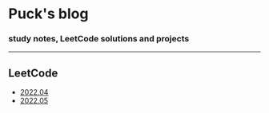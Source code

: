 # Puck's blog

### study notes, LeetCode solutions and projects

----

## LeetCode

+ [2022.04](https://github.com/pwang1997/blog/tree/main/leetcode/2022.04)
+ [2022.05](https://github.com/pwang1997/blog/tree/main/leetcode/2022.05)